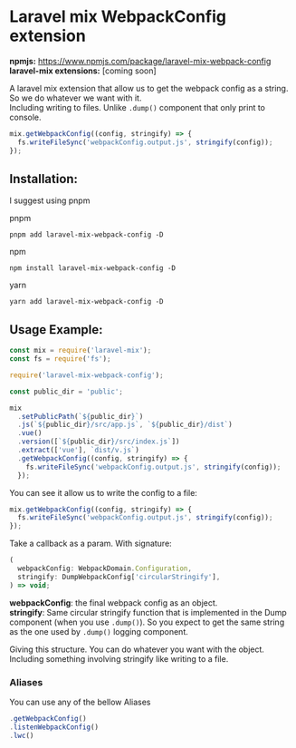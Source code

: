# Laravel mix WebpackConfig extension

**npmjs:** https://www.npmjs.com/package/laravel-mix-webpack-config<br>
**laravel-mix extensions:** [coming soon]

A laravel mix extension that allow us to get the webpack config as a string. So we do whatever we want with it.<br>
Including writing to files. Unlike `.dump()` component that only print to console.

```js
mix.getWebpackConfig((config, stringify) => {
  fs.writeFileSync('webpackConfig.output.js', stringify(config));
});
```

## Installation:

I suggest using pnpm

pnpm

```
pnpm add laravel-mix-webpack-config -D
```

npm

```
npm install laravel-mix-webpack-config -D
```

yarn

```
yarn add laravel-mix-webpack-config -D
```

## Usage Example:

```js
const mix = require('laravel-mix');
const fs = require('fs');

require('laravel-mix-webpack-config');

const public_dir = 'public';

mix
  .setPublicPath(`${public_dir}`)
  .js(`${public_dir}/src/app.js`, `${public_dir}/dist`)
  .vue()
  .version([`${public_dir}/src/index.js`])
  .extract(['vue'], `dist/v.js`)
  .getWebpackConfig((config, stringify) => {
    fs.writeFileSync('webpackConfig.output.js', stringify(config));
  });
```

You can see it allow us to write the config to a file:

```js
mix.getWebpackConfig((config, stringify) => {
  fs.writeFileSync('webpackConfig.output.js', stringify(config));
});
```

Take a callback as a param. With signature:

```ts
(
  webpackConfig: WebpackDomain.Configuration,
  stringify: DumpWebpackConfig['circularStringify'],
) => void;
```

**webpackConfig**: the final webpack config as an object.<br>
**stringify**: Same circular stringify function that is implemented in the Dump component (when you use `.dump()`). So you expect to get the same string as the one used by `.dump()` logging component.

Giving this structure. You can do whatever you want with the object. Including something involving stringify like writing to a file.

### Aliases

You can use any of the bellow Aliases

```ts
.getWebpackConfig()
.listenWebpackConfig()
.lwc()
```
